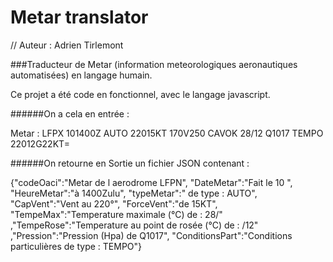 ﻿# Metar translator

// Auteur : Adrien Tirlemont

###Traducteur de Metar (information meteorologiques aeronautiques automatisées) en langage humain. 

Ce projet a été code en fonctionnel, avec le langage javascript.

######On a cela en entrée :

Metar : LFPX 101400Z AUTO 22015KT 170V250 CAVOK 28/12 Q1017 TEMPO 22012G22KT=

######On retourne en Sortie un fichier JSON contenant :

{"codeOaci":"Metar de l aerodrome LFPN",
"DateMetar":"Fait le 10 ",
"HeureMetar":"à 1400Zulu",
"typeMetar":" de type : AUTO",
"CapVent":"Vent au 220°",
"ForceVent":"de 15KT",
"TempeMax":"Temperature maximale (°C) de : 28/"
,"TempeRose":"Temperature au point de rosée (°C) de : /12"
,"Pression":"Pression (Hpa) de Q1017",
"ConditionsPart":"Conditions particulières de type : TEMPO"}





